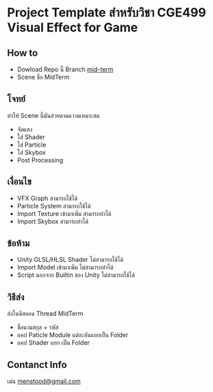 # Project Template สำหรับวิชา CGE499 Visual Effect for Game

## How to

- Dowload Repo นี้ Branch [mid-term](https://github.com/menstood/vfx-for-game-2024/tree/mid-term)
- Scene ชื่อ MidTerm

## โจทย์

ทำให้ Scene นี้มันสวยตามความเหมาะสม

- จัดแสง
- ใส่ Shader
- ใส่ Particle
- ใส่ Skybox
- Post Processing

## เงื่อนไข

- VFX Graph สามารถใช้ได้
- Particle System สามารถใช้ได้
- Import Texture เข้ามาเพิ่ม สามารถทำได้
- Import Skybox สามารถทำได้

## ข้อห้าม

- Unity GLSL/HLSL Shader ไม่สามารถใช้ได้
- Import Model เข้ามาเพิ่ม ไม่สามารถทำได้
- Script นอกจาก Builtin ของ Unity ไม่สามารถใช้ได้

## วิธีส่ง

ส่งในดิสคอด Thread MidTerm

- ชื่อนามสกุล + รหัส
- แคป Paticle Module แต่ละอันแยกเป็น Folder
- แคป Shader แยก เป็น Folder

## Contanct Info

เม่น
menstood@gmail.com
